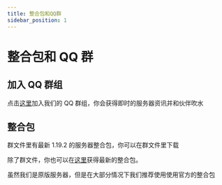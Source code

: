 ```yaml
---
title: 整合包和QQ群
sidebar_position: 1
---
```


# 整合包和 QQ 群

## 加入 QQ 群组

点击[这里](https://jq.qq.com/?_wv=1027&k=5EgjjUQV)加入我们的 QQ 群组，你会获得即时的服务器资讯并和伙伴吹水

## 整合包

群文件里有最新 1.19.2 的服务器整合包，你可以在群文件里下载

除了群文件，你也可以在[这里](https://index.dustella.net/Games/Minecraft/Minecraft%201.19.2%20v1.7z)获得最新的整合包。

虽然我们是原版服务器，但是在大部分情况下我们推荐使用使用官方的整合包
